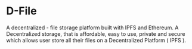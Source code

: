 # D-File
A decentralized - file storage platform built with IPFS and Ethereum. A Decentralized storage, that is affordable, easy to use, private and secure which allows user store all their files on a Decentralized Platform ( IPFS ).
